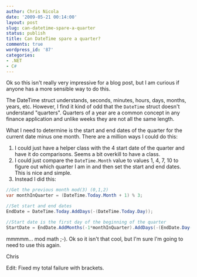 ```yaml
---
author: Chris Nicola
date: '2009-05-21 00:14:00'
layout: post
slug: can-datetime-spare-a-quarter
status: publish
title: Can DateTime spare a quarter?
comments: true
wordpress_id: '87'
categories:
- .NET
- C#
---
```


Ok so this isn't really very impressive for a blog post, but I am curious if anyone has a more sensible way to do this.

The DateTime struct understands, seconds, minutes, hours, days, months, years, etc. However, I find it kind of odd that the `DateTime` struct doesn't understand "quarters". Quarters of a year are a common concept in any finance application and unlike weeks they are not all the same length.

What I need to determine is the start and end dates of the quarter for the current date minus one month. There are a million ways I could do this:

  1. I could just have a helper class with the 4 start date of the quarter and have it do comparisons. Seems a bit overkill to have a class. 
  2. I could just compare the `DateTime.Month` value to values 1, 4, 7, 10 to figure out which quarter I am in and then set the start and end dates. This is nice and simple. 
  3. Instead I did this: 

``` csharp
//Get the previous month mod(3) (0,1,2) 
var monthInQuarter = (DateTime.Today.Month + 1) % 3;

//Set start and end dates
EndDate = DateTime.Today.AddDays(-(DateTime.Today.Day));

//Start date is the first day of the beginning of the quarter
StartDate = EndDate.AddMonths(-1*monthInQuarter).AddDays(-(EndDate.Day-1));
```

mmmmm... mod math ;-).  Ok so it isn't that cool, but I'm sure I'm going to need to use this again.

Chris

Edit: Fixed my total failure with brackets.
